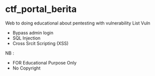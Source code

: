 # ctf_portal_berita
Web to doing educational about pentesting with vulnerability
List Vuln
- Bypass admin login
- SQL Injection
- Cross Srcit Scripting (XSS) 

NB : 
- FOR Educational Purpose Only
- No Copyright
